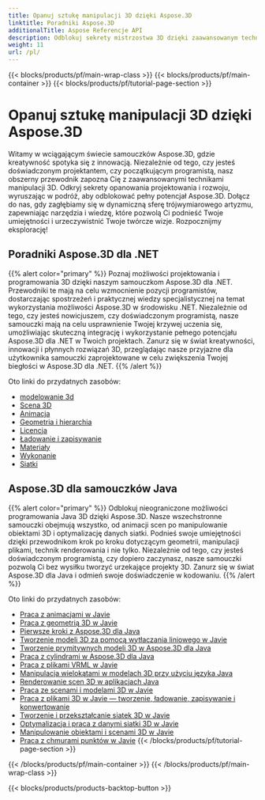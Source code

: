 ```yaml
---
title: Opanuj sztukę manipulacji 3D dzięki Aspose.3D
linktitle: Poradniki Aspose.3D
additionalTitle: Aspose Referencje API
description: Odblokuj sekrety mistrzostwa 3D dzięki zaawansowanym technikom. Podnieś swoje umiejętności w zakresie projektowania i programowania dzięki naszemu obszernemu przewodnikowi, jak uwolnić kreatywność 3D.
weight: 11
url: /pl/
---
```


{{< blocks/products/pf/main-wrap-class >}}
{{< blocks/products/pf/main-container >}}
{{< blocks/products/pf/tutorial-page-section >}}

# Opanuj sztukę manipulacji 3D dzięki Aspose.3D


Witamy w wciągającym świecie samouczków Aspose.3D, gdzie kreatywność spotyka się z innowacją. Niezależnie od tego, czy jesteś doświadczonym projektantem, czy początkującym programistą, nasz obszerny przewodnik zapozna Cię z zaawansowanymi technikami manipulacji 3D. Odkryj sekrety opanowania projektowania i rozwoju, wyruszając w podróż, aby odblokować pełny potencjał Aspose.3D. Dołącz do nas, gdy zagłębiamy się w dynamiczną sferę trójwymiarowego artyzmu, zapewniając narzędzia i wiedzę, które pozwolą Ci podnieść Twoje umiejętności i urzeczywistnić Twoje twórcze wizje. Rozpocznijmy eksplorację!

## Poradniki Aspose.3D dla .NET
{{% alert color="primary" %}}
Poznaj możliwości projektowania i programowania 3D dzięki naszym samouczkom Aspose.3D dla .NET. Przewodniki te mają na celu wzmocnienie pozycji programistów, dostarczając spostrzeżeń i praktycznej wiedzy specjalistycznej na temat wykorzystania możliwości Aspose.3D w środowisku .NET. Niezależnie od tego, czy jesteś nowicjuszem, czy doświadczonym programistą, nasze samouczki mają na celu usprawnienie Twojej krzywej uczenia się, umożliwiając skuteczną integrację i wykorzystanie pełnego potencjału Aspose.3D dla .NET w Twoich projektach. Zanurz się w świat kreatywności, innowacji i płynnych rozwiązań 3D, przeglądając nasze przyjazne dla użytkownika samouczki zaprojektowane w celu zwiększenia Twojej biegłości w Aspose.3D dla .NET.
{{% /alert %}}

Oto linki do przydatnych zasobów:
 
- [modelowanie 3d](./net/3d-modeling/)
- [Scena 3D](./net/3d-scene/)
- [Animacja](./net/animation/)
- [Geometria i hierarchia](./net/geometry-and-hierarchy/)
- [Licencja](./net/license/)
- [Ładowanie i zapisywanie](./net/loading-and-saving/)
- [Materiały](./net/materials/)
- [Wykonanie](./net/rendering/)
- [Siatki](./net/meshes/)

## Aspose.3D dla samouczków Java
{{% alert color="primary" %}}
Odblokuj nieograniczone możliwości programowania Java 3D dzięki Aspose.3D. Nasze wszechstronne samouczki obejmują wszystko, od animacji scen po manipulowanie obiektami 3D i optymalizację danych siatki. Podnieś swoje umiejętności dzięki przewodnikom krok po kroku dotyczącym geometrii, manipulacji plikami, technik renderowania i nie tylko. Niezależnie od tego, czy jesteś doświadczonym programistą, czy dopiero zaczynasz, nasze samouczki pozwolą Ci bez wysiłku tworzyć urzekające projekty 3D. Zanurz się w świat Aspose.3D dla Java i odmień swoje doświadczenie w kodowaniu.
{{% /alert %}}

Oto linki do przydatnych zasobów:

- [Praca z animacjami w Javie](./java/animations/)
- [Praca z geometrią 3D w Javie](./java/geometry/)
- [Pierwsze kroki z Aspose.3D dla Java](./java/licensing/)
- [Tworzenie modeli 3D za pomocą wytłaczania liniowego w Javie](./java/linear-extrusion/)
- [Tworzenie prymitywnych modeli 3D w Aspose.3D dla Java](./java/primitive-3d-models/)
- [Praca z cylindrami w Aspose.3D dla Java](./java/cylinders/)
- [Praca z plikami VRML w Javie](./java/vrml-files/)
- [Manipulacja wielokątami w modelach 3D przy użyciu języka Java](./java/polygon/)
- [Renderowanie scen 3D w aplikacjach Java](./java/rendering-3d-scenes/)
- [Praca ze scenami i modelami 3D w Javie](./java/3d-scenes-and-models/)
- [Praca z plikami 3D w Javie — tworzenie, ładowanie, zapisywanie i konwertowanie](./java/load-and-save/)
- [Tworzenie i przekształcanie siatek 3D w Javie](./java/transforming-3d-meshes/)
- [Optymalizacja i praca z danymi siatki 3D w Javie](./java/3d-mesh-data/)
- [Manipulowanie obiektami i scenami 3D w Javie](./java/3d-objects-and-scenes/)
- [Praca z chmurami punktów w Javie](./java/point-clouds/)
{{< /blocks/products/pf/tutorial-page-section >}}

{{< /blocks/products/pf/main-container >}}
{{< /blocks/products/pf/main-wrap-class >}}

{{< blocks/products/products-backtop-button >}}
